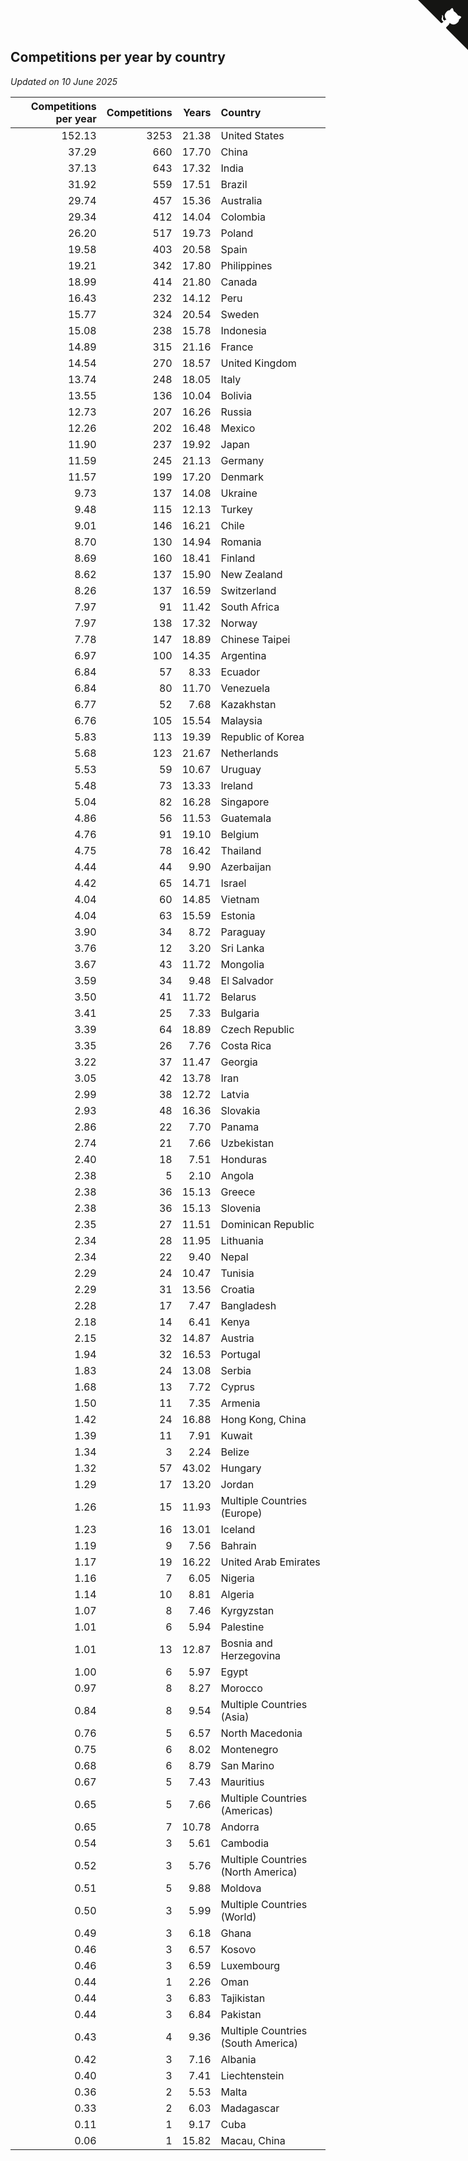 ## Competitions per year by country

*Updated on 10 June 2025*

| Competitions per year | Competitions | Years | Country |
| ---: | ---: | ---: | :--- |
| 152.13 | 3253 | 21.38 | United States |
| 37.29 | 660 | 17.70 | China |
| 37.13 | 643 | 17.32 | India |
| 31.92 | 559 | 17.51 | Brazil |
| 29.74 | 457 | 15.36 | Australia |
| 29.34 | 412 | 14.04 | Colombia |
| 26.20 | 517 | 19.73 | Poland |
| 19.58 | 403 | 20.58 | Spain |
| 19.21 | 342 | 17.80 | Philippines |
| 18.99 | 414 | 21.80 | Canada |
| 16.43 | 232 | 14.12 | Peru |
| 15.77 | 324 | 20.54 | Sweden |
| 15.08 | 238 | 15.78 | Indonesia |
| 14.89 | 315 | 21.16 | France |
| 14.54 | 270 | 18.57 | United Kingdom |
| 13.74 | 248 | 18.05 | Italy |
| 13.55 | 136 | 10.04 | Bolivia |
| 12.73 | 207 | 16.26 | Russia |
| 12.26 | 202 | 16.48 | Mexico |
| 11.90 | 237 | 19.92 | Japan |
| 11.59 | 245 | 21.13 | Germany |
| 11.57 | 199 | 17.20 | Denmark |
| 9.73 | 137 | 14.08 | Ukraine |
| 9.48 | 115 | 12.13 | Turkey |
| 9.01 | 146 | 16.21 | Chile |
| 8.70 | 130 | 14.94 | Romania |
| 8.69 | 160 | 18.41 | Finland |
| 8.62 | 137 | 15.90 | New Zealand |
| 8.26 | 137 | 16.59 | Switzerland |
| 7.97 | 91 | 11.42 | South Africa |
| 7.97 | 138 | 17.32 | Norway |
| 7.78 | 147 | 18.89 | Chinese Taipei |
| 6.97 | 100 | 14.35 | Argentina |
| 6.84 | 57 | 8.33 | Ecuador |
| 6.84 | 80 | 11.70 | Venezuela |
| 6.77 | 52 | 7.68 | Kazakhstan |
| 6.76 | 105 | 15.54 | Malaysia |
| 5.83 | 113 | 19.39 | Republic of Korea |
| 5.68 | 123 | 21.67 | Netherlands |
| 5.53 | 59 | 10.67 | Uruguay |
| 5.48 | 73 | 13.33 | Ireland |
| 5.04 | 82 | 16.28 | Singapore |
| 4.86 | 56 | 11.53 | Guatemala |
| 4.76 | 91 | 19.10 | Belgium |
| 4.75 | 78 | 16.42 | Thailand |
| 4.44 | 44 | 9.90 | Azerbaijan |
| 4.42 | 65 | 14.71 | Israel |
| 4.04 | 60 | 14.85 | Vietnam |
| 4.04 | 63 | 15.59 | Estonia |
| 3.90 | 34 | 8.72 | Paraguay |
| 3.76 | 12 | 3.20 | Sri Lanka |
| 3.67 | 43 | 11.72 | Mongolia |
| 3.59 | 34 | 9.48 | El Salvador |
| 3.50 | 41 | 11.72 | Belarus |
| 3.41 | 25 | 7.33 | Bulgaria |
| 3.39 | 64 | 18.89 | Czech Republic |
| 3.35 | 26 | 7.76 | Costa Rica |
| 3.22 | 37 | 11.47 | Georgia |
| 3.05 | 42 | 13.78 | Iran |
| 2.99 | 38 | 12.72 | Latvia |
| 2.93 | 48 | 16.36 | Slovakia |
| 2.86 | 22 | 7.70 | Panama |
| 2.74 | 21 | 7.66 | Uzbekistan |
| 2.40 | 18 | 7.51 | Honduras |
| 2.38 | 5 | 2.10 | Angola |
| 2.38 | 36 | 15.13 | Greece |
| 2.38 | 36 | 15.13 | Slovenia |
| 2.35 | 27 | 11.51 | Dominican Republic |
| 2.34 | 28 | 11.95 | Lithuania |
| 2.34 | 22 | 9.40 | Nepal |
| 2.29 | 24 | 10.47 | Tunisia |
| 2.29 | 31 | 13.56 | Croatia |
| 2.28 | 17 | 7.47 | Bangladesh |
| 2.18 | 14 | 6.41 | Kenya |
| 2.15 | 32 | 14.87 | Austria |
| 1.94 | 32 | 16.53 | Portugal |
| 1.83 | 24 | 13.08 | Serbia |
| 1.68 | 13 | 7.72 | Cyprus |
| 1.50 | 11 | 7.35 | Armenia |
| 1.42 | 24 | 16.88 | Hong Kong, China |
| 1.39 | 11 | 7.91 | Kuwait |
| 1.34 | 3 | 2.24 | Belize |
| 1.32 | 57 | 43.02 | Hungary |
| 1.29 | 17 | 13.20 | Jordan |
| 1.26 | 15 | 11.93 | Multiple Countries (Europe) |
| 1.23 | 16 | 13.01 | Iceland |
| 1.19 | 9 | 7.56 | Bahrain |
| 1.17 | 19 | 16.22 | United Arab Emirates |
| 1.16 | 7 | 6.05 | Nigeria |
| 1.14 | 10 | 8.81 | Algeria |
| 1.07 | 8 | 7.46 | Kyrgyzstan |
| 1.01 | 6 | 5.94 | Palestine |
| 1.01 | 13 | 12.87 | Bosnia and Herzegovina |
| 1.00 | 6 | 5.97 | Egypt |
| 0.97 | 8 | 8.27 | Morocco |
| 0.84 | 8 | 9.54 | Multiple Countries (Asia) |
| 0.76 | 5 | 6.57 | North Macedonia |
| 0.75 | 6 | 8.02 | Montenegro |
| 0.68 | 6 | 8.79 | San Marino |
| 0.67 | 5 | 7.43 | Mauritius |
| 0.65 | 5 | 7.66 | Multiple Countries (Americas) |
| 0.65 | 7 | 10.78 | Andorra |
| 0.54 | 3 | 5.61 | Cambodia |
| 0.52 | 3 | 5.76 | Multiple Countries (North America) |
| 0.51 | 5 | 9.88 | Moldova |
| 0.50 | 3 | 5.99 | Multiple Countries (World) |
| 0.49 | 3 | 6.18 | Ghana |
| 0.46 | 3 | 6.57 | Kosovo |
| 0.46 | 3 | 6.59 | Luxembourg |
| 0.44 | 1 | 2.26 | Oman |
| 0.44 | 3 | 6.83 | Tajikistan |
| 0.44 | 3 | 6.84 | Pakistan |
| 0.43 | 4 | 9.36 | Multiple Countries (South America) |
| 0.42 | 3 | 7.16 | Albania |
| 0.40 | 3 | 7.41 | Liechtenstein |
| 0.36 | 2 | 5.53 | Malta |
| 0.33 | 2 | 6.03 | Madagascar |
| 0.11 | 1 | 9.17 | Cuba |
| 0.06 | 1 | 15.82 | Macau, China |


<a href="https://github.com/jonatanklosko/wca_statistics" class="github-corner" aria-label="View source on Github"><svg width="80" height="80" viewBox="0 0 250 250" style="fill:#151513; color:#fff; position: absolute; top: 0; border: 0; right: 0;" aria-hidden="true"><path d="M0,0 L115,115 L130,115 L142,142 L250,250 L250,0 Z"></path><path d="M128.3,109.0 C113.8,99.7 119.0,89.6 119.0,89.6 C122.0,82.7 120.5,78.6 120.5,78.6 C119.2,72.0 123.4,76.3 123.4,76.3 C127.3,80.9 125.5,87.3 125.5,87.3 C122.9,97.6 130.6,101.9 134.4,103.2" fill="currentColor" style="transform-origin: 130px 106px;" class="octo-arm"></path><path d="M115.0,115.0 C114.9,115.1 118.7,116.5 119.8,115.4 L133.7,101.6 C136.9,99.2 139.9,98.4 142.2,98.6 C133.8,88.0 127.5,74.4 143.8,58.0 C148.5,53.4 154.0,51.2 159.7,51.0 C160.3,49.4 163.2,43.6 171.4,40.1 C171.4,40.1 176.1,42.5 178.8,56.2 C183.1,58.6 187.2,61.8 190.9,65.4 C194.5,69.0 197.7,73.2 200.1,77.6 C213.8,80.2 216.3,84.9 216.3,84.9 C212.7,93.1 206.9,96.0 205.4,96.6 C205.1,102.4 203.0,107.8 198.3,112.5 C181.9,128.9 168.3,122.5 157.7,114.1 C157.9,116.9 156.7,120.9 152.7,124.9 L141.0,136.5 C139.8,137.7 141.6,141.9 141.8,141.8 Z" fill="currentColor" class="octo-body"></path></svg></a><style>.github-corner:hover .octo-arm{animation:octocat-wave 560ms ease-in-out}@keyframes octocat-wave{0%,100%{transform:rotate(0)}20%,60%{transform:rotate(-25deg)}40%,80%{transform:rotate(10deg)}}@media (max-width:500px){.github-corner:hover .octo-arm{animation:none}.github-corner .octo-arm{animation:octocat-wave 560ms ease-in-out}}</style>
